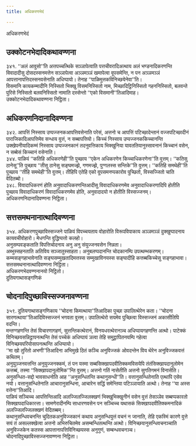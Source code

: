 ```yaml
---
title: अधिकरणभेदं

---
```

अधिकरणभेदं  


## उक्कोटनभेदादिकथावण्णना

३४१. ‘‘अलं आवुसो’’ति अत्तपच्चत्थिके सञ्ञापेत्वाति पत्तचीवरादिअत्थाय अलं भण्डनादिकरणन्ति विवादादीसु दोसदस्सनमत्तेन सञ्ञापेत्वा अञ्ञमञ्ञं खमापेत्वा वूपसमेन्ति, न पन अञ्ञमञ्ञं आपत्तानापत्तिदस्सनवसेनाति अधिप्पायो। तेनाह ‘‘पाळिमुत्तकविनिच्छयेनेवा’’ति।  
विसमानि कायकम्मादीनि निस्सितो भिक्खु विसमनिस्सितो नाम, मिच्छादिट्ठिनिस्सितो गहननिस्सितो, बलवन्ते पुरिसे निस्सितो बलवनिस्सितो नामाति दस्सेन्तो ‘‘एको विसमानी’’तिआदिमाह।  
उक्कोटनभेदादिकथावण्णना निट्ठिता।  


## अधिकरणनिदानादिवण्णना

३४२. आपत्तिं निस्साय उप्पज्जनकआपत्तिवसेनाति परेसं, अत्तनो च आपत्तिं पटिच्छादेन्तानं वज्जपटिच्छादीनं पाराजिकादिआपत्तिमेव सन्धाय वुत्तं, न सब्बापत्तियो। किच्चं निस्साय उप्पज्जनककिच्चानन्ति उक्खेपनीयादिकम्मं निस्साय उप्पज्जनकानं तदनुवत्तिकाय भिक्खुनिया यावततियानुस्सावनानं किच्चानं वसेन, न सब्बेसं किच्चानं वसेनाति।  
३४४. पाळियं ‘‘कतिहि अधिकरणेही’’ति पुच्छाय ‘‘एकेन अधिकरणेन किच्चाधिकरणेना’’ति वुत्तम्। ‘‘कतिसु ठानेसू’’ति पुच्छाय ‘‘तीसु ठानेसु सङ्घमज्झे, गणमज्झे, पुग्गलस्स सन्तिके’’ति वुत्तम्। ‘‘कतिहि समथेही’’ति पुच्छाय ‘‘तीहि समथेही’’ति वुत्तम्। तीहिपि एतेहि एको वूपसमनप्पकारोव पुच्छितो, विस्सज्जितो चाति वेदितब्बो।  
३४८. विवादाधिकरणं होति अनुवादाधिकरणन्तिआदीसु विवादाधिकरणमेव अनुवादाधिकरणादिपि होतीति पुच्छाय विवादाधिकरणं विवादाधिकरणमेव होति, अनुवादादयो न होतीति विस्सज्जनम्।  
अधिकरणनिदानादिवण्णना निट्ठिता।  


## सत्तसमथनानात्थादिवण्णना

३५४. अधिकरणपुच्छाविस्सज्जने पाळियं विपच्चयताय वोहारोति विरूपविपाकाय अञ्ञमञ्ञं दुक्खुप्पादनाय कायवचीवोहारो। मेधगन्ति वुद्धिप्पत्तो कलहो।  
अनुसम्पवङ्कताति विपत्तिचोदनाय अनु अनु संयुज्जनवसेन निन्नता।  
अब्भुस्सहनताति अतिविय सञ्जातुस्साहता। अनुबलप्पदानन्ति चोदकानम्पि उपत्थम्भकरणम्। कम्मसङ्गहाभावेनाति सङ्घसम्मुखतादिमत्तस्स सम्मुखाविनयस्स सङ्घादीहि कत्तब्बकिच्चेसु सङ्गहाभावा।  
सत्तसमथनानात्थादिवण्णना निट्ठिता।  
अधिकरणभेदवण्णनानयो निट्ठितो।  
दुतियगाथासङ्गणिकं  


## चोदनादिपुच्छाविस्सज्जनावण्णना

३५९. दुतियगाथासङ्गणिकाय ‘‘चोदना किमत्थाया’’तिआदिका पुच्छा उपालित्थेरेन कता। ‘‘चोदना सारणत्थाया’’तिआदिविस्सज्जनं भगवता वुत्तम्। उपालित्थेरो सयमेव पुच्छित्वा विस्सज्जनं अकासीतिपि वदन्ति।  
मन्तग्गहणन्ति तेसं विचारणागहणं, सुत्तन्तिकत्थेरानं, विनयधरत्थेरानञ्च अधिप्पायगहणन्ति अत्थो। पाटेक्कं विनिच्छयसन्निट्ठापनत्थन्ति तेसं पच्चेकं अधिप्पायं ञत्वा तेहि समुट्ठापितनयम्पि गहेत्वा विनिच्छयपरियोसापनत्थन्ति अधिप्पायो।  
‘‘मा खो तुरितो अभणी’’तिआदिना अभिमुखे ठितं कञ्चि अनुविज्जकं ओवदन्तेन विय थेरेन अनुविज्जकवत्तं कथितम्।  
अनुयुञ्जनवत्तन्ति अनुयुज्जनक्कमं, तं पन यस्मा सब्बसिक्खापदवीतिक्कमविसयेपि तंतंसिक्खापदानुलोमेन कत्तब्बं, तस्मा ‘‘सिक्खापदानुलोमिक’’न्ति वुत्तम्। अत्तनो गतिं नासेतीति अत्तनो सुगतिगमनं विनासेति।  
अनुसन्धित-सद्दो भावसाधनोति आह ‘‘अनुसन्धितन्ति कथानुसन्धी’’ति। वत्तानुसन्धितेनाति एत्थापि एसेव नयो। वत्तानुसन्धितेनाति आचारानुसन्धिना, आचारेन सद्धिं समेन्तिया पटिञ्ञायाति अत्थो। तेनाह ‘‘या अस्स वत्तेना’’तिआदि।  
पाळियं सञ्चिच्च आपत्तिन्तिआदि अलज्जिलज्जिलक्खणं भिक्खुभिक्खुनीनं वसेन वुत्तं तेसञ्ञेव सब्बप्पकारतो सिक्खापदाधिकारत्ता। सामणेरादीनम्पि साधारणवसेन पन सञ्चिच्च यथासकं सिक्खापदवीतिक्कमनादिकं अलज्जिलज्जिलक्खणं वेदितब्बम्।  
कथानुसन्धिवचनन्ति चुदितकअनुविज्जकानं कथाय अनुसन्धियुत्तं वचनं न जानाति, तेहि एकस्मिं कारणे वुत्ते सयं तं असल्लक्खेत्वा अत्तनो अभिरुचितमेव असम्बन्धितत्थन्ति अत्थो। विनिच्छयानुसन्धिवचनञ्चाति अनुविज्जकेन कतस्स आपत्तानापत्तिविनिच्छयस्स अनुगुणं, सम्बन्धवचनञ्च।  
चोदनादिपुच्छाविस्सज्जनावण्णना निट्ठिता।  